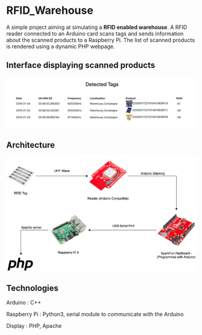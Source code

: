 # RFID_Warehouse

A simple project aiming at simulating a **RFID enabled warehouse**. A RFID reader connected to an Arduino card scans tags and sends information about the scanned products to a Raspberry Pi. The list of scanned products is rendered using a dynamic PHP webpage.

## Interface displaying scanned products
![Render](files/img/screenshot.png)

## Architecture

![Architecture](files/img/Scheme.png)


## Technologies

Arduino : C++

Raspberry Pi : Python3, serial module to communicate with the Arduino

Display : PHP, Apache
